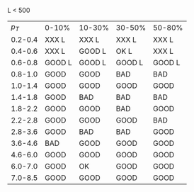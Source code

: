 
L < 500

|       |      |        |        |        |
|-------|------|--------|--------|--------|
| $p_T$   | 0-10%  | 10-30% | 30-50% | 50-80% |
| 0.2-0.4 | XXX   L| XXX   L| XXX   L| XXX   L|
| 0.4-0.6 | XXX   L| GOOD  L| OK    L| XXX   L|
| 0.6-0.8 | GOOD  L| GOOD  L| GOOD  L| GOOD  L|
| 0.8-1.0 | GOOD   | GOOD   | BAD    | BAD    |
| 1.0-1.4 | GOOD   | GOOD   | GOOD   | GOOD   |
| 1.4-1.8 | GOOD   | BAD    | BAD    | BAD    |
| 1.8-2.2 | GOOD   | GOOD   | BAD    | GOOD   |
| 2.2-2.8 | GOOD   | GOOD   | GOOD   | BAD    |
| 2.8-3.6 | GOOD   | BAD    | BAD    | GOOD   |
| 3.6-4.6 | BAD    | GOOD   | GOOD   | GOOD   |
| 4.6-6.0 | GOOD   | GOOD   | GOOD   | GOOD   |
| 6.0-7.0 | GOOD   | OK     | GOOD   | GOOD   |
| 7.0-8.5 | GOOD   | GOOD   | GOOD   | GOOD   |
